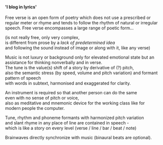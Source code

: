 #### 'I blog in lyrics'

Free verse is an open form of poetry which does not use a prescribed or regular meter 
or rhyme and tends to follow the rhythm of natural or irregular speech. 
Free verse encompasses a large range of poetic form...

(is not really free, only very complex,  
is different from prose by a _lack of predetermined idea_  
and following the sound instead of image or along with it, like any verse)  

Music is not luxury or background only for elevated emotional state
but an assistance for thinking nonverbally and in verse.  
The tune is the value(s) shift of a story by derivative of (?) pitch,  
also the semantic stress (by speed, volume and pitch variation) and formant pattern of speech   
with words in subtext, harmonised and exaggerated for clarity.  

An instrument is required so that another person can do the same  
even with no sense of pitch or voice,  
also as meditative and mnemonic device for the working class 
like for modern people the computer.  
  
Tune, rhythm and phoneme formants with harmonized pitch variation  
and slant rhyme in any place of line are contained in speech -  
which is like a story on every level (verse / line / bar / beat / note)  

Brainwaves directly synchronize with music (binaural beats are optional).
